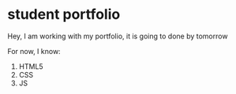# student portfolio

Hey, I am working with my portfolio, it is going to done by tomorrow

For now, 
I know:

1. HTML5
1. CSS
1. JS